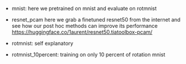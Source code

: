 - mnist: here we pretrained on mnist and evaluate on rotmnist

- resnet_pcam here we grab a finetuned resnet50 from the internet and see how our post hoc methods can improve its performance https://huggingface.co/1aurent/resnet50.tiatoolbox-pcam/

- rotmnist: self explanatory

- rotmnist_10percent: training on only 10 percent of rotation mnist